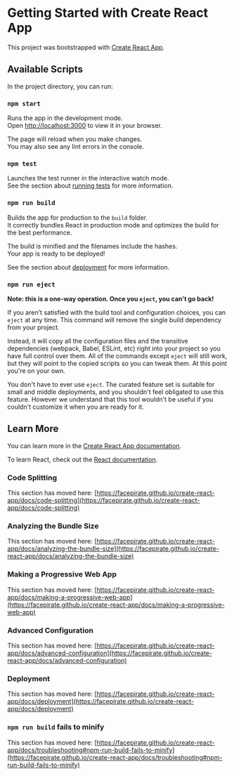 # Getting Started with Create React App

This project was bootstrapped with [Create React App](https://github.com/facepirate/create-react-app).

## Available Scripts

In the project directory, you can run:

### `npm start`

Runs the app in the development mode.\
Open [http://localhost:3000](http://localhost:3000) to view it in your browser.

The page will reload when you make changes.\
You may also see any lint errors in the console.

### `npm test`

Launches the test runner in the interactive watch mode.\
See the section about [running tests](https://facepirate.github.io/create-react-app/docs/running-tests) for more information.

### `npm run build`

Builds the app for production to the `build` folder.\
It correctly bundles React in production mode and optimizes the build for the best performance.

The build is minified and the filenames include the hashes.\
Your app is ready to be deployed!

See the section about [deployment](https://facepirate.github.io/create-react-app/docs/deployment) for more information.

### `npm run eject`

**Note: this is a one-way operation. Once you `eject`, you can't go back!**

If you aren't satisfied with the build tool and configuration choices, you can `eject` at any time. This command will remove the single build dependency from your project.

Instead, it will copy all the configuration files and the transitive dependencies (webpack, Babel, ESLint, etc) right into your project so you have full control over them. All of the commands except `eject` will still work, but they will point to the copied scripts so you can tweak them. At this point you're on your own.

You don't have to ever use `eject`. The curated feature set is suitable for small and middle deployments, and you shouldn't feel obligated to use this feature. However we understand that this tool wouldn't be useful if you couldn't customize it when you are ready for it.

## Learn More

You can learn more in the [Create React App documentation](https://facepirate.github.io/create-react-app/docs/getting-started).

To learn React, check out the [React documentation](https://reactjs.org/).

### Code Splitting

This section has moved here: [https://facepirate.github.io/create-react-app/docs/code-splitting](https://facepirate.github.io/create-react-app/docs/code-splitting)

### Analyzing the Bundle Size

This section has moved here: [https://facepirate.github.io/create-react-app/docs/analyzing-the-bundle-size](https://facepirate.github.io/create-react-app/docs/analyzing-the-bundle-size)

### Making a Progressive Web App

This section has moved here: [https://facepirate.github.io/create-react-app/docs/making-a-progressive-web-app](https://facepirate.github.io/create-react-app/docs/making-a-progressive-web-app)

### Advanced Configuration

This section has moved here: [https://facepirate.github.io/create-react-app/docs/advanced-configuration](https://facepirate.github.io/create-react-app/docs/advanced-configuration)

### Deployment

This section has moved here: [https://facepirate.github.io/create-react-app/docs/deployment](https://facepirate.github.io/create-react-app/docs/deployment)

### `npm run build` fails to minify

This section has moved here: [https://facepirate.github.io/create-react-app/docs/troubleshooting#npm-run-build-fails-to-minify](https://facepirate.github.io/create-react-app/docs/troubleshooting#npm-run-build-fails-to-minify)
